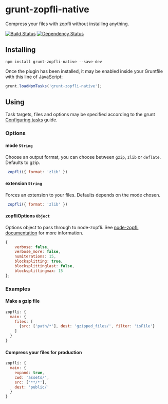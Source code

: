 grunt-zopfli-native
====================

Compress your files with zopfli without installing anything.

[![Build Status](https://secure.travis-ci.org/pierreinglebert/grunt-zopfli-native.png)](http://travis-ci.org/pierreinglebert/grunt-zopfli-native) [![Dependency Status](https://gemnasium.com/pierreinglebert/grunt-zopfli-native.png)](https://gemnasium.com/pierreinglebert/grunt-zopfli-native)


## Installing

```shell
npm install grunt-zopfli-native --save-dev
```

Once the plugin has been installed, it may be enabled inside your Gruntfile with this line of JavaScript:

```js
grunt.loadNpmTasks('grunt-zopfli-native');
```

## Using

Task targets, files and options may be specified according to the grunt [Configuring tasks](http://gruntjs.com/configuring-tasks) guide.

### Options

#### mode `String`

Choose an output format, you can choose between `gzip`, `zlib` or `deflate`. Defaults to gzip.

```javascript
 zopfli({ format: 'zlib' })
 ```

#### extension `String`

Forces an extension to your files. Defaults depends on the mode chosen.

```javascript
 zopfli({ format: 'zlib' })
 ```

#### zopfliOptions `Object`

Options object to pass through to node-zopfli. See [node-zopfli documentation](https://github.com/pierreinglebert/node-zopfli#options) for more information.

```javascript
{
    verbose: false,
    verbose_more: false,
    numiterations: 15,
    blocksplitting: true,
    blocksplittinglast: false,
    blocksplittingmax: 15
};
```


### Examples

#### Make a gzip file

```js
zopfli: {
  main: {
    files: [
      {src: ['path/*'], dest: 'gzipped_files/', filter: 'isFile'}
    ]
  }
}
```

#### Compress your files for production
```js
zopfli: {
  main: {
    expand: true,
    cwd: 'assets/',
    src: ['**/*'],
    dest: 'public/'
  }
}
```
